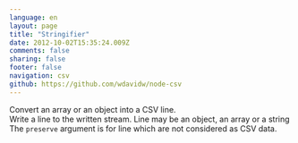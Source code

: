 ```yaml
---
language: en
layout: page
title: "Stringifier"
date: 2012-10-02T15:35:24.009Z
comments: false
sharing: false
footer: false
navigation: csv
github: https://github.com/wdavidw/node-csv
---
```



Convert an array or an object into a CSV line.   
Write a line to the written stream. Line may be an object, an array or a string
The `preserve` argument is for line which are not considered as CSV data.   
